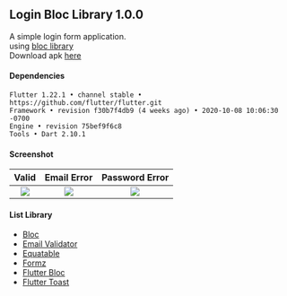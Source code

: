 ## Login Bloc Library 1.0.0 ##

A simple login form application.  
using [bloc library](https://bloclibrary.dev/#/)  
Download apk [here](https://www.dropbox.com/s/taq8jn1drrvaurm)  

#### Dependencies ####
```
Flutter 1.22.1 • channel stable • https://github.com/flutter/flutter.git
Framework • revision f30b7f4db9 (4 weeks ago) • 2020-10-08 10:06:30 -0700
Engine • revision 75bef9f6c8
Tools • Dart 2.10.1
```

#### Screenshot ####
| Valid | Email Error | Password Error |
| :---: | :---: | :---: |
| ![](https://images2.imgbox.com/90/35/qvPL6iso_o.png) | ![](https://images2.imgbox.com/ac/d8/rhAJ7uBf_o.png) | ![](https://images2.imgbox.com/5a/3c/rOMCihDm_o.png) |

#### List Library ####
- [Bloc](https://pub.dev/packages/bloc)
- [Email Validator](https://pub.dev/packages/email_validator)
- [Equatable](https://pub.dev/packages/equatable)
- [Formz](https://pub.dev/packages/formz)
- [Flutter Bloc](https://pub.dev/packages/flutter_bloc)
- [Flutter Toast](https://pub.dev/packages/fluttertoast)